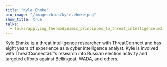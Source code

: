 ```yaml
---
title: "Kyle Ehmke"
bio_image: "/images/bios/kyle.ehmke.png"
show_title: true
talks:
  - talks/applying_thermodynamic_principles_to_threat_intelligence.md
---
```

Kyle Ehmke is a threat intelligence researcher with ThreatConnect and has eight years of experience as a cyber intelligence analyst. Kyle is involved with ThreatConnectâ&euro;&trade;s research into Russian election activity and targeted efforts against Bellingcat, WADA, and others.
